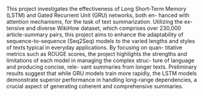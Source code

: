 This project investigates the effectiveness of Long Short-Term Memory (LSTM) and Gated Recurrent Unit (GRU) networks, both en- hanced with attention mechanisms, for the task of text summarization. Utilizing the ex- tensive and diverse WikiHow dataset, which comprises over 230,000 article-summary pairs, this project aims to enhance the adaptability of sequence-to-sequence (Seq2Seq) models to the varied lengths and styles of texts typical in everyday applications. By focusing on quan- titative metrics such as ROUGE scores, the project highlights the strengths and limitations of each model in managing the complex struc- ture of language and producing concise, rele- vant summaries from longer texts. Preliminary results suggest that while GRU models train more rapidly, the LSTM models demonstrate superior performance in handling long-range dependencies, a crucial aspect of generating coherent and comprehensive summaries.
